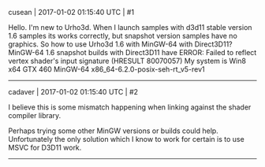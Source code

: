 cusean | 2017-01-02 01:15:40 UTC | #1

Hello. I'm new to Urho3d. 
When I launch samples with d3d11 stable version 1.6 samples its works correctly, but snapshot version samples have no graphics. So how to use Urho3d 1.6 with MinGW-64 with Direct3D11?
MinGW-64 1.6 snapshot builds with Direct3D11 have ERROR: Failed to reflect vertex shader's input signature (HRESULT 80070057)
My system is Win8 x64 GTX 460 MinGW-64 x86_64-6.2.0-posix-seh-rt_v5-rev1

-------------------------

cadaver | 2017-01-02 01:15:40 UTC | #2

I believe this is some mismatch happening when linking against the shader compiler library. 

Perhaps trying some other MinGW versions or builds could help. Unfortunately the only solution which I know to work for certain is to use MSVC for D3D11 work.

-------------------------

